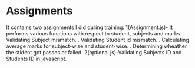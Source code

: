 # Assignments

It contains two assignments I did during training.
1(Assignment.js)- It performs various functions with respect to student, subjects and marks.
  . Validating Subject mismatch.
  . Validating Student id mismatch.
  . Calculating average marks for subject-wise and student-wise.
  . Determining wheather the stident got passes or failed.
2(optional.js)-Validating Subjects ID and Students ID in javascript.
